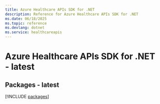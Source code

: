 ```yaml
---
title: Azure Healthcare APIs SDK for .NET
description: Reference for Azure Healthcare APIs SDK for .NET
ms.date: 06/18/2025
ms.topic: reference
ms.devlang: dotnet
ms.service: healthcareapis
---
```

# Azure Healthcare APIs SDK for .NET - latest
## Packages - latest
[!INCLUDE [packages](healthcare-apis-index.md)]